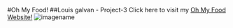 #Oh My Food!
##Louis galvan - Project-3
Click here to visit my [Oh My Food Website!](https://louigalv.github.io/Project-3/ "Oh My Food!")
![imagename](https://louigalv.github.io/Project-3/images/restaurants/toa-heftiba-DQKerTsQwi0-unsplash.jpg)